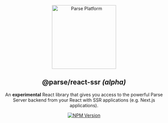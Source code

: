 <p align="center">
  <a href="https://parseplatform.org">
    <img alt="Parse Platform" src="https://user-images.githubusercontent.com/8621344/99892392-6f32dc80-2c42-11eb-8c32-db0fa4a66a81.png" width="200" />
  </a>
</p>

<h2 align="center">@parse/react-ssr <i>(alpha)</i></h2>

<p align="center">
  An <b>experimental</b> React library that gives you access to the powerful Parse Server backend from your React with SSR applications (e.g. Next.js applications).
</p>

<p align="center">
  <a href="https://www.npmjs.com/package/@parse/react-ssr">
    <img alt="NPM Version" src="https://badge.fury.io/js/%40parse%2Freact-ssr.svg" />
  </a>
</p>
